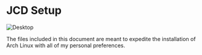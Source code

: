 # JCD Setup

![Desktop](https://miro.medium.com/max/700/1*tOs55YfFGxp-EjapOC6s8Q.png)

The files included in this document are meant to expedite the installation of Arch Linux with all of my personal preferences.

